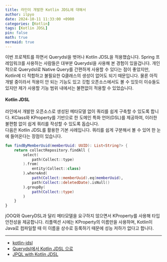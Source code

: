 ```yaml
---
title: 라인이 개발한 Kotlin JDSL에 대해서
author: ilpyo
date: 2024-10-11 11:33:00 +0900
categories: [Kotlin]
tags: [Kotlin JDSL]
pin: false
math: true
mermaid: true
---
```


이번 프로젝트를 하면서 Querydsl을 벗어나 Kotlin JDSL을 적용했습니다. Spring 프레임워크를 사용하는 사람들은 대부분 Querydsl을 사용해 본 경험이 있을겁니다. 개인적으로 Querydsl로 Native Query를 간편하게 사용할 수 있다는 점이 좋았지만, Kotlin에 더 적합하고 불필요한 Q클래스의 생성이 없어도 되기 때문입니다.
물론 아직 개발 중이라서 적용이 안 되는 기능도 있고 깃헙 오픈소스에서도 볼 수 있듯이 이슈들도 있지만 제가 사용할 기능 범위 내에서는 불편없이 적용할 수 있었습니다. 

#### Kotlin JDSL
라인에서 개발한 오픈소스로 생성된 메타모델 없이 쿼리를 쉽게 구축할 수 있도록 합니다. KClass와 KProperty를 기반으로 한 도메인 특화 언어(DSL)를 제공하여, 이러한 불편함 없이 쉽게 쿼리를 작성할 수 있도록 돕습니다.  
다음은 Kotlin JDSL를 활용한 기본 사례입니다. 쿼리를 쉽게 구분해서 볼 수 있어 한 눈에 들어온다는 장점이 있습니다.
```kotlin
fun findByMemberUuid(memberUuid: UUID): List<String?> {
    return collectRepository.findAll {
        select(
            path(Collect::type)
        ).from(
            entity(Collect::class)
        ).whereAnd(
            path(Collect::memberUuid).eq(memberUuid),
            path(Collect::deletedDate).isNull()
        ).groupBy(
            path(Collect::type)
        )
    }
}
```

jOOQ와 QueryDSL과 달리 메타모델을 요구하지 않으면서 KProperty를 사용해 타입 안전성을 제공합니다. 리플렉션 시에는 KProperty의 이름만을 사용하며, Kotlin이 Java로 컴파일할 때 이 이름을 상수로 등록하기 때문에 성능 저하가 없다고 합니다.

---
- [kotlin-jdsl](https://github.com/line/kotlin-jdsl)
- [Querydsl에서 Kotlin JDSL 으로](https://spoqa.github.io/2024/05/03/transfer-jdsl.html)
- [JPQL with Kotlin JDSL](https://kotlin-jdsl.gitbook.io/docs/jpql-with-kotlin-jdsl)

